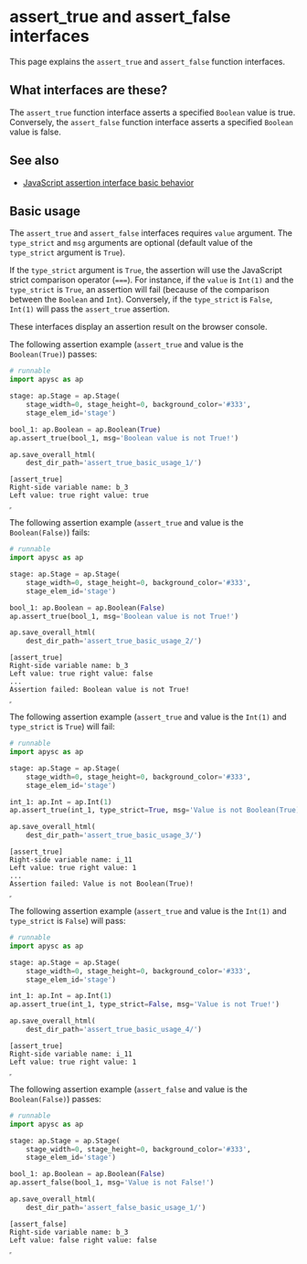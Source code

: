 # assert_true and assert_false interfaces

This page explains the `assert_true` and `assert_false` function interfaces.

## What interfaces are these?

The `assert_true` function interface asserts a specified `Boolean` value is true. Conversely, the `assert_false` function interface asserts a specified `Boolean` value is false.

## See also

- [JavaScript assertion interface basic behavior](assertion_basic_behavior.md)

## Basic usage

The `assert_true` and `assert_false` interfaces requires `value` argument. The `type_strict` and `msg` arguments are optional (default value of the `type_strict` argument is `True`).

If the `type_strict` argument is `True`, the assertion will use the JavaScript strict comparison operator (`===`). For instance, if the `value` is `Int(1)` and the `type_strict` is `True`, an assertion will fail (because of the comparison between the `Boolean` and `Int`). Conversely, if the `type_strict` is `False`, `Int(1)` will pass the `assert_true` assertion.

These interfaces display an assertion result on the browser console.

The following assertion example (`assert_true` and value is the `Boolean(True)`) passes:

```py
# runnable
import apysc as ap

stage: ap.Stage = ap.Stage(
    stage_width=0, stage_height=0, background_color='#333',
    stage_elem_id='stage')

bool_1: ap.Boolean = ap.Boolean(True)
ap.assert_true(bool_1, msg='Boolean value is not True!')

ap.save_overall_html(
    dest_dir_path='assert_true_basic_usage_1/')
```

```
[assert_true]
Right-side variable name: b_3
Left value: true right value: true
```

<iframe src="static/assert_true_basic_usage_1/index.html" width="0" height="0"></iframe>

The following assertion example (`assert_true` and value is the `Boolean(False)`) fails:

```py
# runnable
import apysc as ap

stage: ap.Stage = ap.Stage(
    stage_width=0, stage_height=0, background_color='#333',
    stage_elem_id='stage')

bool_1: ap.Boolean = ap.Boolean(False)
ap.assert_true(bool_1, msg='Boolean value is not True!')

ap.save_overall_html(
    dest_dir_path='assert_true_basic_usage_2/')
```

```
[assert_true]
Right-side variable name: b_3
Left value: true right value: false
...
Assertion failed: Boolean value is not True!
```

<iframe src="static/assert_true_basic_usage_2/index.html" width="0" height="0"></iframe>

The following assertion example (`assert_true` and value is the `Int(1)` and `type_strict` is `True`) will fail:

```py
# runnable
import apysc as ap

stage: ap.Stage = ap.Stage(
    stage_width=0, stage_height=0, background_color='#333',
    stage_elem_id='stage')

int_1: ap.Int = ap.Int(1)
ap.assert_true(int_1, type_strict=True, msg='Value is not Boolean(True)!')

ap.save_overall_html(
    dest_dir_path='assert_true_basic_usage_3/')
```

```
[assert_true]
Right-side variable name: i_11
Left value: true right value: 1
...
Assertion failed: Value is not Boolean(True)!
```

<iframe src="static/assert_true_basic_usage_3/index.html" width="0" height="0"></iframe>

The following assertion example (`assert_true` and value is the `Int(1)` and `type_strict` is `False`) will pass:

```py
# runnable
import apysc as ap

stage: ap.Stage = ap.Stage(
    stage_width=0, stage_height=0, background_color='#333',
    stage_elem_id='stage')

int_1: ap.Int = ap.Int(1)
ap.assert_true(int_1, type_strict=False, msg='Value is not True!')

ap.save_overall_html(
    dest_dir_path='assert_true_basic_usage_4/')
```

```
[assert_true]
Right-side variable name: i_11
Left value: true right value: 1
```

<iframe src="static/assert_true_basic_usage_4/index.html" width="0" height="0"></iframe>

The following assertion example (`assert_false` and value is the `Boolean(False)`) passes:

```py
# runnable
import apysc as ap

stage: ap.Stage = ap.Stage(
    stage_width=0, stage_height=0, background_color='#333',
    stage_elem_id='stage')

bool_1: ap.Boolean = ap.Boolean(False)
ap.assert_false(bool_1, msg='Value is not False!')

ap.save_overall_html(
    dest_dir_path='assert_false_basic_usage_1/')
```

```
[assert_false]
Right-side variable name: b_3
Left value: false right value: false
```

<iframe src="static/assert_false_basic_usage_1/index.html" width="0" height="0"></iframe>